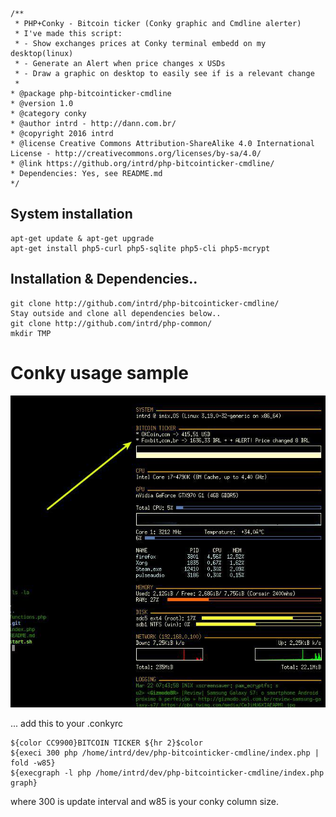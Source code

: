 ```
/**
 * PHP+Conky - Bitcoin ticker (Conky graphic and Cmdline alerter)
 * I've made this script:
 * - Show exchanges prices at Conky terminal embedd on my desktop(linux)
 * - Generate an Alert when price changes x USDs
 * - Draw a graphic on desktop to easily see if is a relevant change
 * 
* @package php-bitcointicker-cmdline
* @version 1.0
* @category conky
* @author intrd - http://dann.com.br/
* @copyright 2016 intrd
* @license Creative Commons Attribution-ShareAlike 4.0 International License - http://creativecommons.org/licenses/by-sa/4.0/
* @link https://github.org/intrd/php-bitcointicker-cmdline/
* Dependencies: Yes, see README.md
*/
```

## System installation
```
apt-get update & apt-get upgrade
apt-get install php5-curl php5-sqlite php5-cli php5-mcrypt
```

## Installation & Dependencies.. 
```
git clone http://github.com/intrd/php-bitcointicker-cmdline/
Stay outside and clone all dependencies below..
git clone http://github.com/intrd/php-common/
mkdir TMP
```

# Conky usage sample
![shot1](/shots/1.jpg?raw=true "conky bitcoin script 1")

... add this to your .conkyrc
```
${color CC9900}BITCOIN TICKER ${hr 2}$color
${execi 300 php /home/intrd/dev/php-bitcointicker-cmdline/index.php | fold -w85}
${execgraph -l php /home/intrd/dev/php-bitcointicker-cmdline/index.php graph}

```
where 300 is update interval and w85 is your conky column size.